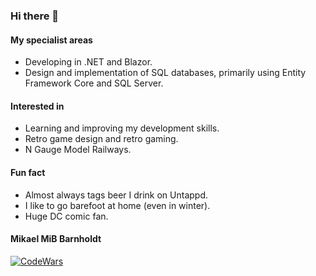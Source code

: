 ### Hi there 👋

#### My specialist areas
- Developing in .NET and Blazor.
- Design and implementation of SQL databases, primarily using Entity Framework Core and SQL Server.

#### Interested in
- Learning and improving my development skills.
- Retro game design and retro gaming.
- N Gauge Model Railways.

#### Fun fact
- Almost always tags beer I drink on Untappd.
- I like to go barefoot at home (even in winter).
- Huge DC comic fan.

#### Mikael MiB Barnholdt

[![CodeWars](https://www.codewars.com/users/mib71/badges/large)](https://www.codewars.com/users/mib71)
<!--
**mib71/mib71** is a ✨ _special_ ✨ repository because its `README.md` (this file) appears on your GitHub profile.

Here are some ideas to get you started:

- 🔭 I’m currently working on ...
- 🌱 I’m currently learning ...
- 👯 I’m looking to collaborate on ...
- 🤔 I’m looking for help with ...
- 💬 Ask me about ...
- 📫 How to reach me: ...
- 😄 Pronouns: ...
- ⚡ Fun fact: ...
-->
